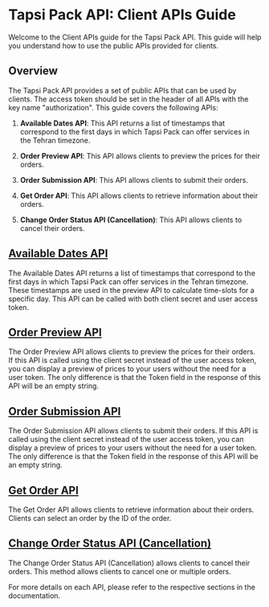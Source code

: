 # Tapsi Pack API: Client APIs Guide

Welcome to the Client APIs guide for the Tapsi Pack API. This guide will help you understand how to use the public APIs provided for clients.

## Overview

The Tapsi Pack API provides a set of public APIs that can be used by clients. The access token should be set in the header of all APIs with the key name "authorization". This guide covers the following APIs:

1. **Available Dates API**: This API returns a list of timestamps that correspond to the first days in which Tapsi Pack can offer services in the Tehran timezone.

2. **Order Preview API**: This API allows clients to preview the prices for their orders.

3. **Order Submission API**: This API allows clients to submit their orders.

4. **Get Order API**: This API allows clients to retrieve information about their orders.

5. **Change Order Status API (Cancellation)**: This API allows clients to cancel their orders.

## [Available Dates API](time/README.md)

The Available Dates API returns a list of timestamps that correspond to the first days in which Tapsi Pack can offer services in the Tehran timezone. These timestamps are used in the preview API to calculate time-slots for a specific day. This API can be called with both client secret and user access token.

## [Order Preview API](order/README.md)

The Order Preview API allows clients to preview the prices for their orders. If this API is called using the client secret instead of the user access token, you can display a preview of prices to your users without the need for a user token. The only difference is that the Token field in the response of this API will be an empty string.

## [Order Submission API](order/README.md)

The Order Submission API allows clients to submit their orders. If this API is called using the client secret instead of the user access token, you can display a preview of prices to your users without the need for a user token. The only difference is that the Token field in the response of this API will be an empty string.

## [Get Order API](order/README.md)

The Get Order API allows clients to retrieve information about their orders. Clients can select an order by the ID of the order.

## [Change Order Status API (Cancellation)](order/README.md)

The Change Order Status API (Cancellation) allows clients to cancel their orders. This method allows clients to cancel one or multiple orders.

For more details on each API, please refer to the respective sections in the documentation.